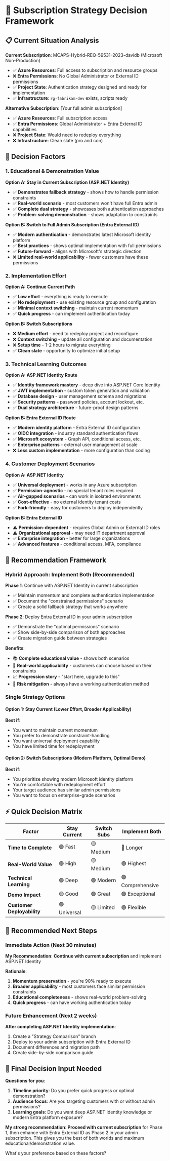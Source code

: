 # 🔄 Subscription Strategy Decision Framework

## 📋 Current Situation Analysis

**Current Subscription**: MCAPS-Hybrid-REQ-59531-2023-davidb (Microsoft Non-Production)

- ✅ **Azure Resources**: Full access to subscription and resource groups
- ❌ **Entra Permissions**: No Global Administrator or External ID permissions
- ✅ **Project State**: Authentication strategy designed and ready for implementation
- ✅ **Infrastructure**: `rg-fabrikam-dev` exists, scripts ready

**Alternative Subscription**: [Your full admin subscription]

- ✅ **Azure Resources**: Full subscription access
- ✅ **Entra Permissions**: Global Administrator + Entra External ID capabilities
- ❌ **Project State**: Would need to redeploy everything
- ❌ **Infrastructure**: Clean slate (pro and con)

## 🎯 Decision Factors

### **1. Educational & Demonstration Value**

**Option A: Stay in Current Subscription (ASP.NET Identity)**

- ✅ **Demonstrates fallback strategy** - shows how to handle permission constraints
- ✅ **Real-world scenario** - most customers won't have full Entra admin
- ✅ **Complete dual strategy** - showcases both authentication approaches
- ✅ **Problem-solving demonstration** - shows adaptation to constraints

**Option B: Switch to Full Admin Subscription (Entra External ID)**

- ✅ **Modern authentication** - demonstrates latest Microsoft identity platform
- ✅ **Best practices** - shows optimal implementation with full permissions
- ✅ **Future-forward** - aligns with Microsoft's strategic direction
- ❌ **Limited real-world applicability** - fewer customers have these permissions

### **2. Implementation Effort**

**Option A: Continue Current Path**

- ✅ **Low effort** - everything is ready to execute
- ✅ **No redeployment** - use existing resource group and configuration
- ✅ **Minimal context switching** - maintain current momentum
- ✅ **Quick progress** - can implement authentication today

**Option B: Switch Subscriptions**

- ❌ **Medium effort** - need to redeploy project and reconfigure
- ❌ **Context switching** - update all configuration and documentation
- ❌ **Setup time** - 1-2 hours to migrate everything
- ✅ **Clean slate** - opportunity to optimize initial setup

### **3. Technical Learning Outcomes**

**Option A: ASP.NET Identity Route**

- ✅ **Identity framework mastery** - deep dive into ASP.NET Core Identity
- ✅ **JWT implementation** - custom token generation and validation
- ✅ **Database design** - user management schema and migrations
- ✅ **Security patterns** - password policies, account lockout, etc.
- ✅ **Dual strategy architecture** - future-proof design patterns

**Option B: Entra External ID Route**

- ✅ **Modern identity platform** - Entra External ID configuration
- ✅ **OIDC integration** - industry standard authentication flows
- ✅ **Microsoft ecosystem** - Graph API, conditional access, etc.
- ✅ **Enterprise patterns** - external user management at scale
- ❌ **Less custom implementation** - more configuration than coding

### **4. Customer Deployment Scenarios**

**Option A: ASP.NET Identity**

- ✅ **Universal deployment** - works in any Azure subscription
- ✅ **Permission-agnostic** - no special tenant roles required
- ✅ **Air-gapped scenarios** - can work in isolated environments
- ✅ **Cost-effective** - no external identity tenant costs
- ✅ **Fork-friendly** - easy for customers to deploy independently

**Option B: Entra External ID**

- ⚠️ **Permission-dependent** - requires Global Admin or External ID roles
- ⚠️ **Organizational approval** - may need IT department approval
- ✅ **Enterprise integration** - better for large organizations
- ✅ **Advanced features** - conditional access, MFA, compliance

## 🎯 Recommendation Framework

### **Hybrid Approach: Implement Both (Recommended)**

**Phase 1**: Continue with ASP.NET Identity in current subscription

- ✅ Maintain momentum and complete authentication implementation
- ✅ Document the "constrained permissions" scenario
- ✅ Create a solid fallback strategy that works anywhere

**Phase 2**: Deploy Entra External ID in your admin subscription

- ✅ Demonstrate the "optimal permissions" scenario
- ✅ Show side-by-side comparison of both approaches
- ✅ Create migration guide between strategies

**Benefits**:

- 📚 **Complete educational value** - shows both scenarios
- 🔄 **Real-world applicability** - customers can choose based on their constraints
- 📈 **Progression story** - "start here, upgrade to this"
- 🎯 **Risk mitigation** - always have a working authentication method

### **Single Strategy Options**

#### **Option 1: Stay Current (Lower Effort, Broader Applicability)**

**Best if**:

- You want to maintain current momentum
- You prefer to demonstrate constraint-handling
- You want universal deployment capability
- You have limited time for redeployment

#### **Option 2: Switch Subscriptions (Modern Platform, Optimal Demo)**

**Best if**:

- You prioritize showing modern Microsoft identity platform
- You're comfortable with redeployment effort
- Your target audience has similar admin permissions
- You want to focus on enterprise-grade scenarios

## ⚡ Quick Decision Matrix

| Factor                     | Stay Current | Switch Subs | Implement Both   |
| -------------------------- | ------------ | ----------- | ---------------- |
| **Time to Complete**       | 🟢 Fast      | 🟡 Medium   | 🔴 Longer        |
| **Real-World Value**       | 🟢 High      | 🟡 Medium   | 🟢 Highest       |
| **Technical Learning**     | 🟢 Deep      | 🟢 Modern   | 🟢 Comprehensive |
| **Demo Impact**            | 🟡 Good      | 🟢 Great    | 🟢 Exceptional   |
| **Customer Deployability** | 🟢 Universal | 🟡 Limited  | 🟢 Flexible      |

## 🚀 Recommended Next Steps

### **Immediate Action (Next 30 minutes)**

**My Recommendation**: **Continue with current subscription** and implement ASP.NET Identity

**Rationale**:

1. **Momentum preservation** - you're 90% ready to execute
2. **Broader applicability** - most customers face similar permission constraints
3. **Educational completeness** - shows real-world problem-solving
4. **Quick progress** - can have working authentication today

### **Future Enhancement (Next 2 weeks)**

**After completing ASP.NET Identity implementation**:

1. Create a "Strategy Comparison" branch
2. Deploy to your admin subscription with Entra External ID
3. Document differences and migration path
4. Create side-by-side comparison guide

## 🎯 Final Decision Input Needed

**Questions for you**:

1. **Timeline priority**: Do you prefer quick progress or optimal demonstration?
2. **Audience focus**: Are you targeting customers with or without admin permissions?
3. **Learning goals**: Do you want deep ASP.NET Identity knowledge or modern Entra platform exposure?

**My strong recommendation**: **Proceed with current subscription** for Phase 1, then enhance with Entra External ID as Phase 2 in your admin subscription. This gives you the best of both worlds and maximum educational/demonstration value.

What's your preference based on these factors?
